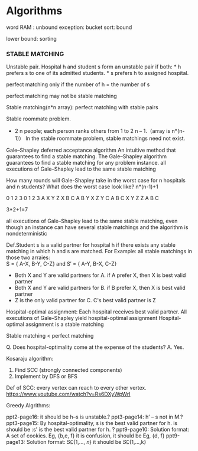 # Algorithms

word RAM : unbound
exception: bucket sort: bound

lower bound: sorting

### STABLE	MATCHING

Unstable pair.	Hospital h and student s form an unstable pair if both:
	* h prefers s to one of its admitted students.
	* s prefers h to assigned hospital.

perfect matching only if the number of h = the number of s

perfect matching may not be stable matching

Stable matching(n*n array): perfect matching with stable pairs

Stable roommate problem.
* 2 n people; each person ranks others from 1 to 2 n – 1.（array is n*(n-1)）
In the stable roommate problem, stable matchings need not exist.

Gale–Shapley deferred acceptance algorithm
An intuitive method that guarantees to find a stable matching.
The Gale–Shapley algorithm guarantees  to find a stable matching for any problem instance.
all executions of Gale–Shapley lead to the same stable matching

How many rounds will Gale-Shapley take in the worst case for n hospitals and n students? What does the worst case look like? 
n*(n-1)+1

0 1 2 3      0 1 2 3
A X Y Z      X B C A
B Y X Z      Y C A B
C X Y Z      Z A B C

3*2+1=7

all executions of Gale–Shapley lead to the same stable matching, even though an instance can have several stable matchings  and the algorithm is nondeterministic

Def.Student s is a valid partner for hospital h if there exists any stable  matching in which h and s are matched.
For Example:
all stable matchings in those two arraies:	
S = { A-X, B-Y, C-Z}      and S′ = { A-Y, B-X, C-Z}
* Both X and Y are valid partners for A.   if A prefer X, then X is best valid partner
* Both X and Y are valid partners for B.   if B prefer X, then X is best valid partner
* Z is the only valid partner for C.       C's best valid partner is Z


Hospital-optimal assignment: Each hospital receives best valid partner.
All executions of Gale–Shapley yield hospital-optimal assignment
Hospital-optimal assignment is a stable matching

Stable matching < perfect matching

Q.	Does hospital-optimality come at the expense of the students?
A.	Yes.

Kosaraju algorithm:
1. Find SCC (strongly connected components)
2. Implement by DFS or BFS

Def of SCC: every vertex can reach to every other vertex.
https://www.youtube.com/watch?v=Rs6DXyWpWrI

Greedy Algrithms:

ppt2-page16: it should be h–s is unstable.?
ppt3-page14: h’ – s not in M.?
ppt3-page15: By hospital-optimality, s is the best valid partner for h. is should be :s' is the best valid partner for h. ?
ppt9-page10: Solution format:   A set of cookies. Eg, {b,e, f}  it is confusion, it should be Eg, {d, f}
ppt9-page13: Solution format:  𝑆⊆{1,…, 𝑛} it should be 𝑆⊆{1,…,k}













